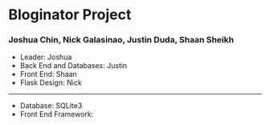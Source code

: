 # Bloginator Project

### Joshua Chin, Nick Galasinao, Justin Duda, Shaan Sheikh

* Leader: Joshua
* Back End and Databases: Justin
* Front End: Shaan
* Flask Design: Nick

- - -

* Database: SQLite3
* Front End Framework: